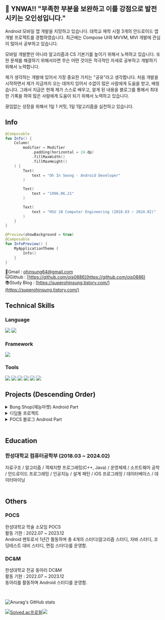 ## 👋 YNWA!! "부족한 부분을 보완하고 이를 강점으로 발전시키는 오인성입니다."
Android 모바일 앱 개발을 지망하고 있습니다. 대학교 재학 시절 3개의 안드로이드 앱 개발 프로젝트를 경험하였습니다. 최근에는 Compose UI와 MVVM, MVI 개발에 관심이 많아서 공부하고 있습니다.

모바일 개발뿐만 아니라 알고리즘과 CS 기본기를 높이기 위해서 노력하고 있습니다. 또한 문제를 해결하기 위해서라면 무슨 어떤 것이든 적극적인 자세로 공부하고 개발하기 위해서 노력합니다.

제가 생각하는 개발에 있어서 가장 중요한 가치는 "공유"라고 생각합니다. 처음 개발을 시작하면서 제가 지금까지 오는 데까지 있어서 수없이 많은 사람에게 도움을 받고, 배웠습니다. 그래서 지금은 현재 제가 스스로 배우고, 알게 된 내용을 블로그를 통해서 최대한 기록을 하여 많은 사람에게 도움이 되기 위해서 노력하고 있습니다.

끊임없는 성장을 위해서 1일 1 커밋, 1일 1알고리즘을 실천하고 있습니다.

## Info
```kotlin
@Composable
fun Info() {
    Column(
        modifier = Modifier
            .padding(horizontal = 24.dp)
            .fillMaxWidth()
            .fillMaxHeight()
    ) {
        Text(
            text = "Oh In Seong - Android Developer"
        )

        Text(
            text = "1996.06.21"
        )

        Text(
            text = "HSU 18 Computer Engineering (2018.03 ~ 2024.02)"
        )
    }
}

@Preview(showBackground = true)
@Composable
fun InfoPreview() {
    MyApplicationTheme {
        Info()
    }
}
```
📧Gmail : [ohinsung64@gmail.com](mailto:ohinsung64@gmail.com)<br>
🐱Github : [https://github.com/ois0886](https://github.com/ois0886)<br>
📚Study Blog : [https://superohinsung.tistory.com/](https://superohinsung.tistory.com/)

## Technical Skills
### Language
<img src="https://img.shields.io/badge/Kotlin-7F52FF?style=for-the-badge&logo=Kotlin&logoColor=white"/> <img src="https://img.shields.io/badge/JAVA-007396.svg?style=for-the-badge&logo=JAVA&logoColor=black"> 

### Framework
<img src="https://img.shields.io/badge/Android-3DDC84?style=for-the-badge&logo=Android&logoColor=white"/> 

### Tools
<img src="https://img.shields.io/badge/Git-F05032?style=for-the-badge&logo=Git&logoColor=white"/> <img src="https://img.shields.io/badge/Github-181717?style=for-the-badge&logo=Github&logoColor=white"/> <img src="https://img.shields.io/badge/Visual%20Studio%20Code-007ACC.svg?style=for-the-badge&logo=Visual%20Studio%20Code&logoColor=white"> <img src="https://img.shields.io/badge/Android%20Studio-3DDC84.svg?style=for-the-badge&logo=Android%20Studio&logoColor=white"> <img src="https://img.shields.io/badge/IntelliJ%20IDEA-000000.svg?style=for-the-badge&logo=IntelliJ%20IDEA&logoColor=white"> <img src="https://img.shields.io/badge/Firebase-FFCA28.svg?style=for-the-badge&logo=Firebase&logoColor=white"> 

## Projects (Descending Order)
<details>
<summary>Bong Shop(재능마켓) Android Part</summary>
<br>

![Thumbnail](https://github.com/GrapeBongBong/Android/assets/58154638/a2f7aab4-991d-4180-a038-9c16b4e2f064) <br>

[깃허브 바로가기](https://github.com/GrapeBongBong/Android) <br>

한성대학교 캡스톤 디자인(졸업 작품)에 출품하였던 프로젝트입니다.
재능 교환 마켓 앱 어플리케이션은 기존에 재능과 재화를 교환하던 방식에서 벗어나 재능과 재능을 교환하는 서비스입니다. 자신이 가지고 있는 재능을 통해 상대에게 재능을 가르치고 상대의 재능을 배울 수 있는 기회를 제공합니다.
이를 통해서 실제로 서비스를 기획하고 디자인하는 것부터 공부할 수 있었으며, 팀원들과 6개월간의 노력으로 앱 서비스를 완성할 수 있는 좋은 기회였습니다.

### Project period
- 2022.12 ~ 2023.06(6개월)<br>

### Fact
- 총 4명의 인원(Server 2명, Android 1명, IOS 1명)이 팀을 구성하여 시작하게 된 6개월 졸업 작품
- 실제 프로젝트 기획부터 디자인까지 직접 만들며, 요구사항을 실제로 작성하며 스프린트를 진행함.

### TechStack
- Coroutine
- Paging3
- View Binding
- ViewModel
- Hilt
- Dagger
- Glide
- Retrofit2
- OkHttp3

</details>

<details>
<summary>디딤돌 프로젝트</summary>
<br>

![Thumbnail](https://github.com/ois0886/ois0886/assets/58154638/4254d82a-6541-49b8-bd49-eba06dfcdb12)

[깃허브 바로가기](https://github.com/HSU-Didimdol/Android_PickNumber)

대학교 전공동아리에서 외부 회사와의 협업을 제작한 예약, 사이트 방문, 빠른 길 찾기가 가능한 지능형 온라인 예약 시스템 안드로이드 어플리케이션입니다.
NaverMapAPI SearchView를 활용하여 앱을 제작하며 실제 회사에서 어떠한 방식으로 협업이 이루어지는지 알 수 있는 좋은 기회였습니다.

### Project period
- 2023.01 ~ 2023.06(6개월) <br>

### Fact
- NaverMap Api를 Android 연결 및 사용
- Marker를 이용하여 사용자 현재 위치에 따른 주변 가게 위치 표시
- SearchView를 이용한 검색관련 목록 표시

### TechStack
- Coroutine
- View Binding
- ViewModel
- Glide
- Retrofit2
- OkHttp3

</details>

<details>
<summary>POCS 블로그 Android Part</summary>
<br>

![Thumbnail](https://github.com/ois0886/ois0886/assets/58154638/3a53e31a-485b-4c82-8551-0b29e5507dcf) <br>

[깃허브 바로가기](https://github.com/hansung-pocs/blog-android) <br>

전공 소모임 POCS회원들을 위한 어플리케이션 입니다. 다수의 인원이 들어간 만큼 앱을 출시하는 등의 좋은 성과를 얻어낼 수 있었습니다.
처음 안드로이드 프로젝트이자 안드로이드의 다양한 기술 스택등을 공부할 수 있었던 좋은 기회였습니다.

### Project period
- 2022.07 ~ 2022.08(2개월)<br>

### Refoctor period
- 2022.09(1개월)<br>

### Fact
- 초기 11명의 규모에서 프로젝트를 진행함. (백엔드 2명, 안드로이드 2명, 프론트엔드 5명, PM 2명)
- 프로젝트를 위한 안드로이드 학습기간 2주를 거친 후에 스프린트 8주, 리팩토링 4주를 통해서 실제 앱을 구글 앱 스토어에 출시
- 확장성을 고려한 [클린 아키텍처](https://superohinsung.tistory.com/74)와 [MVVM](https://superohinsung.tistory.com/66) 사용
- 부분적 Compose를 이용한 UI 개발
- Server Part와 협업을 통한 Retrofit을 이용한 개발
- Github Action을 이용한 CI/CD 구축
- 유닛 테스트 및 UI 테스트 작성
- Hilt를 이용한 의존성 주입 통해서 Domain, Data, Presentation Layer 분리

### TechStack
- Coroutine
- Paging3
- View Binding
- ViewModel
- Compose
- Hilt
- Dagger
- Glide
- Retrofit2
- OkHttp3
- Espresso
- Github Action(CI/CD)

</details>
<br>

## Education

### 한성대학교 컴퓨터공학부 (2018.03 ~ 2024.02) 
자료구조 / 알고리즘 / 객체지향 프로그래밍(C++, Java) / 운영체제 / 소프트웨어 공학 / 안드로이드 프로그래밍 / 인공지능 / 설계 패턴 / iOS 프로그래밍 / 데이터베이스 / 데이터마이닝 <br>
<br>

## Others

### POCS
한성대학교 학술 소모임 POCS <br>
활동 기한 : 2022.07 ~ 2023.12 <br>
Android 멘토로서 1년간 활동하며 총 4개의 스터디(알고리즘 스터디, 자바 스터디, 코딩테스트 대비 스터디, 면접 스터디)를 운영함. <br>

### DC&M
한성대학교 전공 동아리 DC&M <br>
활동 기한 : 2022.07 ~ 2023.12 <br>
동아리를 활동하며 Android 스터디를 운영함. <br>

<br>

![Anurag's GitHub stats](https://github-readme-stats.vercel.app/api?username=ois0886&show_icons=true&theme=dark)

[![Solved.ac프로필](http://mazassumnida.wtf/api/v2/generate_badge?boj=ois0886)](https://solved.ac/ois0886)<img src="http://mazandi.herokuapp.com/api?handle=ois0886&theme=warm"/>
